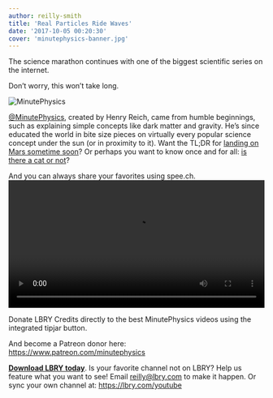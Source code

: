 ```yaml
---
author: reilly-smith
title: 'Real Particles Ride Waves'
date: '2017-10-05 00:20:30'
cover: 'minutephysics-banner.jpg'
---
```

The science marathon continues with one of the biggest scientific series on the internet.

Don’t worry, this won’t take long.

![MinutePhysics](/img/news/minutephysics-inline.jpg)

[@MinutePhysics](https://open.lbry.com/%40MinutePhysics), created by Henry Reich, came from humble beginnings, such as explaining simple concepts like dark matter and gravity. He’s since educated the world in bite size pieces on virtually every popular science concept under the sun (or in proximity to it). Want the TL;DR for [landing on Mars sometime soon](https://open.lbry.com/why-it-s-hard-to-land-on-mars)? Or perhaps you want to know once and for all: [is there a cat or not](https://open.lbry.com/how-to-teleport-schro-dinger-s-cat)?

And you can always share your favorites using spee.ch.
<video width="100%" controls src="https://spee.ch/c643a3bdc9185e0a54cde7ff69b721660c71129e/how-perspective-shapes-reality.mp4"/></video>

Donate LBRY Credits directly to the best MinutePhysics videos using the integrated tipjar button.

And become a Patreon donor here: https://www.patreon.com/minutephysics

**[Download LBRY today](https://lbry.com/get)**. Is your favorite channel not on LBRY? Help us feature what you want to see! Email reilly@lbry.com to make it happen. Or sync your own channel at: https://lbry.com/youtube
